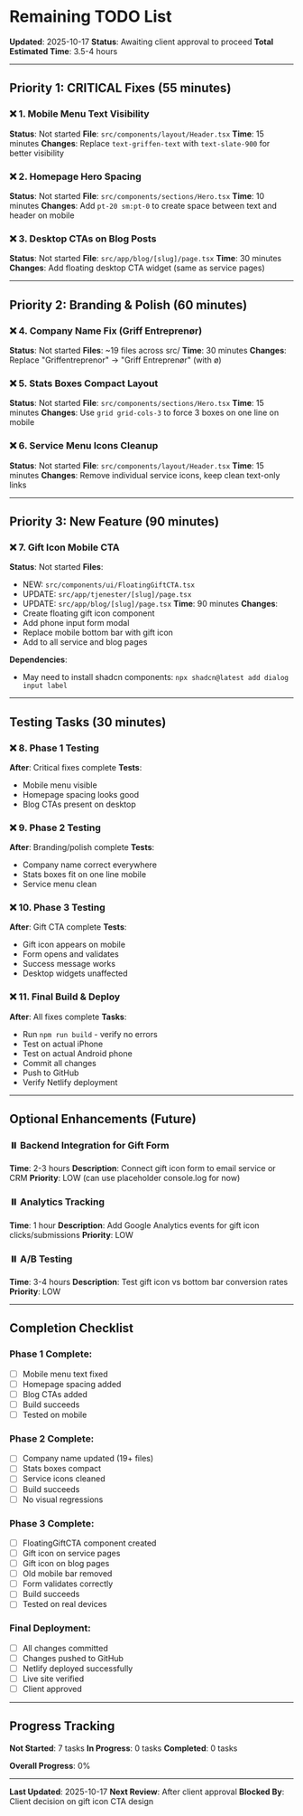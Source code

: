 # Remaining TODO List

**Updated**: 2025-10-17
**Status**: Awaiting client approval to proceed
**Total Estimated Time**: 3.5-4 hours

---

## Priority 1: CRITICAL Fixes (55 minutes)

### ❌ 1. Mobile Menu Text Visibility
**Status**: Not started
**File**: `src/components/layout/Header.tsx`
**Time**: 15 minutes
**Changes**: Replace `text-griffen-text` with `text-slate-900` for better visibility

### ❌ 2. Homepage Hero Spacing
**Status**: Not started
**File**: `src/components/sections/Hero.tsx`
**Time**: 10 minutes
**Changes**: Add `pt-20 sm:pt-0` to create space between text and header on mobile

### ❌ 3. Desktop CTAs on Blog Posts
**Status**: Not started
**File**: `src/app/blog/[slug]/page.tsx`
**Time**: 30 minutes
**Changes**: Add floating desktop CTA widget (same as service pages)

---

## Priority 2: Branding & Polish (60 minutes)

### ❌ 4. Company Name Fix (Griff Entreprenør)
**Status**: Not started
**Files**: ~19 files across src/
**Time**: 30 minutes
**Changes**: Replace "Griffentreprenor" → "Griff Entreprenør" (with ø)

### ❌ 5. Stats Boxes Compact Layout
**Status**: Not started
**File**: `src/components/sections/Hero.tsx`
**Time**: 15 minutes
**Changes**: Use `grid grid-cols-3` to force 3 boxes on one line on mobile

### ❌ 6. Service Menu Icons Cleanup
**Status**: Not started
**File**: `src/components/layout/Header.tsx`
**Time**: 15 minutes
**Changes**: Remove individual service icons, keep clean text-only links

---

## Priority 3: New Feature (90 minutes)

### ❌ 7. Gift Icon Mobile CTA
**Status**: Not started
**Files**:
- NEW: `src/components/ui/FloatingGiftCTA.tsx`
- UPDATE: `src/app/tjenester/[slug]/page.tsx`
- UPDATE: `src/app/blog/[slug]/page.tsx`
**Time**: 90 minutes
**Changes**:
- Create floating gift icon component
- Add phone input form modal
- Replace mobile bottom bar with gift icon
- Add to all service and blog pages

**Dependencies**:
- May need to install shadcn components: `npx shadcn@latest add dialog input label`

---

## Testing Tasks (30 minutes)

### ❌ 8. Phase 1 Testing
**After**: Critical fixes complete
**Tests**:
- Mobile menu visible
- Homepage spacing looks good
- Blog CTAs present on desktop

### ❌ 9. Phase 2 Testing
**After**: Branding/polish complete
**Tests**:
- Company name correct everywhere
- Stats boxes fit on one line mobile
- Service menu clean

### ❌ 10. Phase 3 Testing
**After**: Gift CTA complete
**Tests**:
- Gift icon appears on mobile
- Form opens and validates
- Success message works
- Desktop widgets unaffected

### ❌ 11. Final Build & Deploy
**After**: All fixes complete
**Tasks**:
- Run `npm run build` - verify no errors
- Test on actual iPhone
- Test on actual Android phone
- Commit all changes
- Push to GitHub
- Verify Netlify deployment

---

## Optional Enhancements (Future)

### ⏸️ Backend Integration for Gift Form
**Time**: 2-3 hours
**Description**: Connect gift icon form to email service or CRM
**Priority**: LOW (can use placeholder console.log for now)

### ⏸️ Analytics Tracking
**Time**: 1 hour
**Description**: Add Google Analytics events for gift icon clicks/submissions
**Priority**: LOW

### ⏸️ A/B Testing
**Time**: 3-4 hours
**Description**: Test gift icon vs bottom bar conversion rates
**Priority**: LOW

---

## Completion Checklist

### Phase 1 Complete:
- [ ] Mobile menu text fixed
- [ ] Homepage spacing added
- [ ] Blog CTAs added
- [ ] Build succeeds
- [ ] Tested on mobile

### Phase 2 Complete:
- [ ] Company name updated (19+ files)
- [ ] Stats boxes compact
- [ ] Service icons cleaned
- [ ] Build succeeds
- [ ] No visual regressions

### Phase 3 Complete:
- [ ] FloatingGiftCTA component created
- [ ] Gift icon on service pages
- [ ] Gift icon on blog pages
- [ ] Old mobile bar removed
- [ ] Form validates correctly
- [ ] Build succeeds
- [ ] Tested on real devices

### Final Deployment:
- [ ] All changes committed
- [ ] Changes pushed to GitHub
- [ ] Netlify deployed successfully
- [ ] Live site verified
- [ ] Client approved

---

## Progress Tracking

**Not Started**: 7 tasks
**In Progress**: 0 tasks
**Completed**: 0 tasks

**Overall Progress**: 0%

---

**Last Updated**: 2025-10-17
**Next Review**: After client approval
**Blocked By**: Client decision on gift icon CTA design
